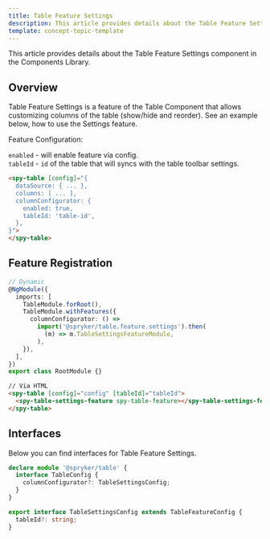 ```yaml
---
title: Table Feature Settings
description: This article provides details about the Table Feature Settings component in the Components Library.
template: concept-topic-template
---
```


This article provides details about the Table Feature Settings component in the Components Library.

## Overview

Table Feature Settings is a feature of the Table Component that allows customizing columns of the table (show/hide and reorder).
See an example below, how to use the Settings feature.

Feature Configuration:

`enabled` - will enable feature via config.  
`tableId` - `id` of the table that will syncs with the table toolbar settings.

```html
<spy-table [config]="{
  dataSource: { ... },
  columns: [ ... ],
  columnConfigurator: {
    enabled: true,
    tableId: 'table-id',
  },                                                                                         
}">
</spy-table>
```

## Feature Registration

```ts
// Dynamic
@NgModule({
  imports: [
    TableModule.forRoot(),
    TableModule.withFeatures({
      columnConfigurator: () =>
        import('@spryker/table.feature.settings').then(
          (m) => m.TableSettingsFeatureModule,
        ),
    }),
  ],
})
export class RootModule {}
```

```html
// Via HTML
<spy-table [config]="config" [tableId]="tableId">
  <spy-table-settings-feature spy-table-feature></spy-table-settings-feature>
</spy-table>
```

## Interfaces

Below you can find interfaces for Table Feature Settings.

```ts
declare module '@spryker/table' {
  interface TableConfig {
    columnConfigurator?: TableSettingsConfig;
  }
}

export interface TableSettingsConfig extends TableFeatureConfig {
  tableId?: string;
}
```
